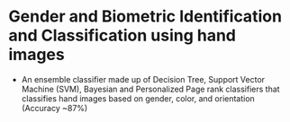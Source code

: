 # Gender and Biometric Identification and Classification using hand images

* An ensemble classifier made up of Decision Tree, Support Vector Machine (SVM), Bayesian and Personalized Page rank classifiers that classifies hand images based on gender, color, and orientation (Accuracy ~87%)
